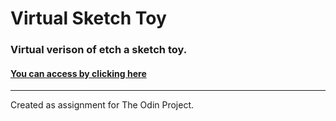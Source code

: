 # Virtual Sketch Toy

### Virtual verison of etch a sketch toy.

#### [You can access by clicking here](https://virtualsketchpad.netlify.app)

<hr>
Created as assignment for The Odin Project.
